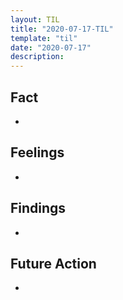 ```yaml
---
layout: TIL
title: "2020-07-17-TIL"
template: "til"
date: "2020-07-17"
description: 
---
```


## Fact

-

## Feelings

-

## Findings

-

## Future Action

-
